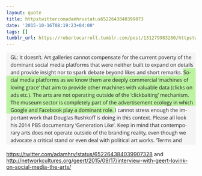 ```yaml
---
layout: quote
title: httpstwittercomadamhrvstatus6522643840399073
date: '2015-10-16T08:19:23+04:00'
tags: []
tumblr_url: https://robertocarroll.tumblr.com/post/131279983280/httpstwittercomadamhrvstatus6522643840399073
---
```

<img src="/images/quotes/tumblr_nwbbkb2K2I1u0ytjpo1_1280.png"/><br/><p><a href="https://twitter.com/adamhrv/status/652264384039907328">https://twitter.com/adamhrv/status/652264384039907328</a> and <a href="http://networkcultures.org/geert/2015/09/17/interview-with-geert-lovink-on-social-media-the-arts/">http://networkcultures.org/geert/2015/09/17/interview-with-geert-lovink-on-social-media-the-arts/</a><br/></p>
